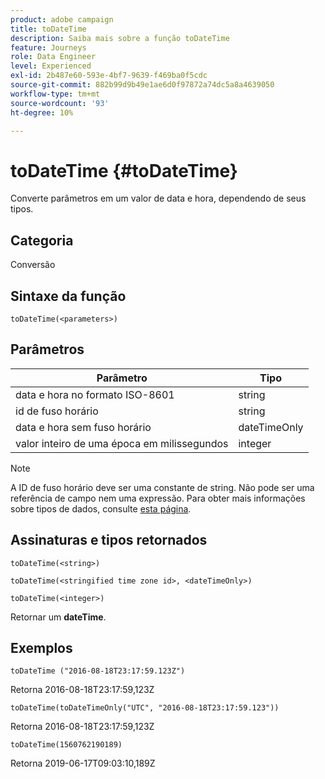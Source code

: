 ```yaml
---
product: adobe campaign
title: toDateTime
description: Saiba mais sobre a função toDateTime
feature: Journeys
role: Data Engineer
level: Experienced
exl-id: 2b487e60-593e-4bf7-9639-f469ba0f5cdc
source-git-commit: 882b99d9b49e1ae6d0f97872a74dc5a8a4639050
workflow-type: tm+mt
source-wordcount: '93'
ht-degree: 10%

---
```


# toDateTime {#toDateTime}

Converte parâmetros em um valor de data e hora, dependendo de seus tipos.

## Categoria

Conversão

## Sintaxe da função

`toDateTime(<parameters>)`

## Parâmetros

| Parâmetro | Tipo |
|-----------|------------------|
| data e hora no formato ISO-8601 | string |
| id de fuso horário | string |
| data e hora sem fuso horário | dateTimeOnly |
| valor inteiro de uma época em milissegundos | integer |

>[!NOTE]
>
>A ID de fuso horário deve ser uma constante de string. Não pode ser uma referência de campo nem uma expressão. Para obter mais informações sobre tipos de dados, consulte [esta página](../expression/data-types.md).

## Assinaturas e tipos retornados

`toDateTime(<string>)`

`toDateTime(<stringified time zone id>, <dateTimeOnly>)`

`toDateTime(<integer>)`

Retornar um **dateTime**.

<!--`toDateTime(<year>,<month>,<dayOfMonth>,<hour>,<minute>,<second>)`

Returns a date time with default time zone UTC.

`toDateTime(<year>,<month>,<dayOfMonth>)`
`toDateTime(<stringified timeZone>,<year>,<month>,<dayOfMonth>)`
`toDateTime(<timeZone>,<year>,<month>,<dayOfMonth>)`

Return a datetime where hour, minute and second set to 0.

`toDateTime(<stringified timeZone>,<year>,<month>,<dayOfMonth>,<hour>,<minute>,<second>)`
`toDateTime(<string>)`
`toDateTime(<string>,<integer>)`
`toDateTime(<stringified timeZone>,<dateTimeOnly)`

`toDateTime(<timeZone>,<integer>)`

Return a datetime.

-->

## Exemplos

`toDateTime ("2016-08-18T23:17:59.123Z")`

Retorna 2016-08-18T23:17:59,123Z

`toDateTime(toDateTimeOnly("UTC", "2016-08-18T23:17:59.123"))`

Retorna 2016-08-18T23:17:59,123Z

`toDateTime(1560762190189)`

Retorna 2019-06-17T09:03:10,189Z

<!--`toDateTime ("2016-08-18T23:17:59.123", "UTC")`

Returns 2016-08-18T23:17:59.123Z.

`toDateTime("Z",2016,8,18,23,17,59)`

Returns 2016-08-18T23:17:59.000Z.

`toDateTime("Z",2016,8,18)`

Returns 2016-08-18T00:00:00.000Z.-->

